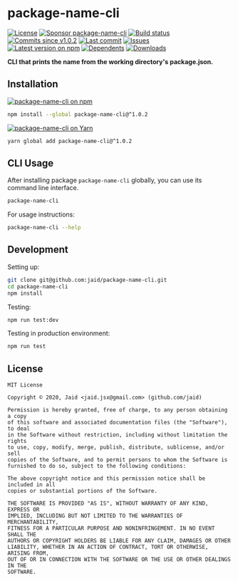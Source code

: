 # package-name-cli


<a href="https://raw.githubusercontent.com/jaid/package-name-cli/master/license.txt"><img src="https://img.shields.io/github/license/jaid/package-name-cli?style=flat-square" alt="License"/></a> <a href="https://github.com/sponsors/jaid"><img src="https://img.shields.io/badge/<3-Sponsor-FF45F1?style=flat-square" alt="Sponsor package-name-cli"/></a>
<a href="https://actions-badge.atrox.dev/jaid/package-name-cli/goto"><img src="https://img.shields.io/endpoint.svg?style=flat-square&url=https%3A%2F%2Factions-badge.atrox.dev%2Fjaid%2Fpackage-name-cli%2Fbadge" alt="Build status"/></a> <a href="https://github.com/jaid/package-name-cli/commits"><img src="https://img.shields.io/github/commits-since/jaid/package-name-cli/v1.0.2?style=flat-square&logo=github" alt="Commits since v1.0.2"/></a> <a href="https://github.com/jaid/package-name-cli/commits"><img src="https://img.shields.io/github/last-commit/jaid/package-name-cli?style=flat-square&logo=github" alt="Last commit"/></a> <a href="https://github.com/jaid/package-name-cli/issues"><img src="https://img.shields.io/github/issues/jaid/package-name-cli?style=flat-square&logo=github" alt="Issues"/></a>  
<a href="https://npmjs.com/package/package-name-cli"><img src="https://img.shields.io/npm/v/package-name-cli?style=flat-square&logo=npm&label=latest%20version" alt="Latest version on npm"/></a> <a href="https://github.com/jaid/package-name-cli/network/dependents"><img src="https://img.shields.io/librariesio/dependents/npm/package-name-cli?style=flat-square&logo=npm" alt="Dependents"/></a> <a href="https://npmjs.com/package/package-name-cli"><img src="https://img.shields.io/npm/dm/package-name-cli?style=flat-square&logo=npm" alt="Downloads"/></a>

**CLI that prints the name from the working directory's package.json.**















## Installation
<a href="https://npmjs.com/package/package-name-cli"><img src="https://img.shields.io/badge/npm-package--name--cli-C23039?style=flat-square&logo=npm" alt="package-name-cli on npm"/></a>
```bash
npm install --global package-name-cli@^1.0.2
```
<a href="https://yarnpkg.com/package/package-name-cli"><img src="https://img.shields.io/badge/Yarn-package--name--cli-2F8CB7?style=flat-square&logo=yarn&logoColor=white" alt="package-name-cli on Yarn"/></a>
```bash
yarn global add package-name-cli@^1.0.2
```



## CLI Usage
After installing package `package-name-cli` globally, you can use its command line interface.
```bash
package-name-cli
```
For usage instructions:
```bash
package-name-cli --help
```




## Development



Setting up:
```bash
git clone git@github.com:jaid/package-name-cli.git
cd package-name-cli
npm install
```
Testing:
```bash
npm run test:dev
```
Testing in production environment:
```bash
npm run test
```


## License
```text
MIT License

Copyright © 2020, Jaid <jaid.jsx@gmail.com> (github.com/jaid)

Permission is hereby granted, free of charge, to any person obtaining a copy
of this software and associated documentation files (the "Software"), to deal
in the Software without restriction, including without limitation the rights
to use, copy, modify, merge, publish, distribute, sublicense, and/or sell
copies of the Software, and to permit persons to whom the Software is
furnished to do so, subject to the following conditions:

The above copyright notice and this permission notice shall be included in all
copies or substantial portions of the Software.

THE SOFTWARE IS PROVIDED "AS IS", WITHOUT WARRANTY OF ANY KIND, EXPRESS OR
IMPLIED, INCLUDING BUT NOT LIMITED TO THE WARRANTIES OF MERCHANTABILITY,
FITNESS FOR A PARTICULAR PURPOSE AND NONINFRINGEMENT. IN NO EVENT SHALL THE
AUTHORS OR COPYRIGHT HOLDERS BE LIABLE FOR ANY CLAIM, DAMAGES OR OTHER
LIABILITY, WHETHER IN AN ACTION OF CONTRACT, TORT OR OTHERWISE, ARISING FROM,
OUT OF OR IN CONNECTION WITH THE SOFTWARE OR THE USE OR OTHER DEALINGS IN THE
SOFTWARE.
```
